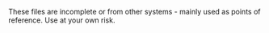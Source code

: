 These files are incomplete or from other systems - mainly used as points of reference.
Use at your own risk.
